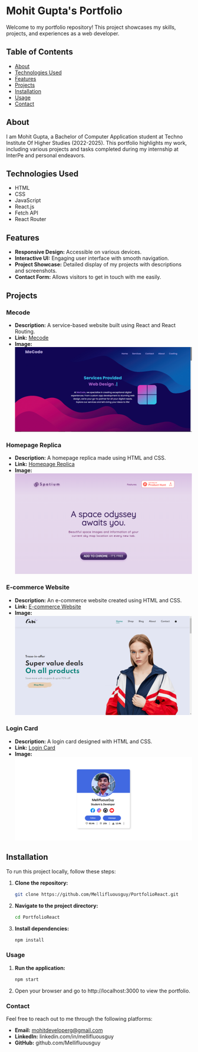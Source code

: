 # Mohit Gupta's Portfolio

Welcome to my portfolio repository! This project showcases my skills, projects, and experiences as a web developer.

## Table of Contents
- [About](#about)
- [Technologies Used](#technologies-used)
- [Features](#features)
- [Projects](#projects)
- [Installation](#installation)
- [Usage](#usage)
- [Contact](#contact)

## About

I am Mohit Gupta, a Bachelor of Computer Application student at Techno Institute Of Higher Studies (2022-2025). This portfolio highlights my work, including various projects and tasks completed during my internship at InterPe and personal endeavors.

## Technologies Used

- HTML
- CSS
- JavaScript
- React.js
- Fetch API
- React Router

## Features

- **Responsive Design:** Accessible on various devices.
- **Interactive UI:** Engaging user interface with smooth navigation.
- **Project Showcase:** Detailed display of my projects with descriptions and screenshots.
- **Contact Form:** Allows visitors to get in touch with me easily.

## Projects

### Mecode
- **Description:** A service-based website built using React and React Routing.
- **Link:** [Mecode](https://github.com/Mellifluousguy/MeCode_Hub/)
- **Image:**
  ![Mecode](./src/Components/Assets/Projects/mecode.png)

### Homepage Replica
- **Description:** A homepage replica made using HTML and CSS.
- **Link:** [Homepage Replica](https://github.com/Mellifluousguy/Responsive-Homepage-Replica)
- **Image:**
  ![Homepage Replica](./src/Components/Assets/Projects/Webpage.png)

### E-commerce Website
- **Description:** An e-commerce website created using HTML and CSS.
- **Link:** [E-commerce Website](https://github.com/Mellifluousguy/E-commerce)
- **Image:**
  ![E-commerce Website](./src/Components/Assets/Projects/Ecommerce.png)

### Login Card
- **Description:** A login card designed with HTML and CSS.
- **Link:** [Login Card](https://github.com/Mellifluousguy/Card)
- **Image:**
  ![Login Card](./src/Components/Assets/Projects/card.png)

## Installation

To run this project locally, follow these steps:

1. **Clone the repository:**
   ```sh
   git clone https://github.com/Mellifluousguy/PortfolioReact.git
2. **Navigate to the project directory:**
   ```sh
   cd PortfolioReact
3. **Install dependencies:**
   ```sh
   npm install

### Usage

1. **Run the application:**
   ```sh
   npm start 
2. Open your browser and go to http://localhost:3000 to view the portfolio.

### Contact

Feel free to reach out to me through the following platforms:

- **Email:** mohitdeveloperg@gmail.com
- **LinkedIn:** linkedin.com/in/mellifluousguy
- **GitHub:** github.com/Mellifluousguy
